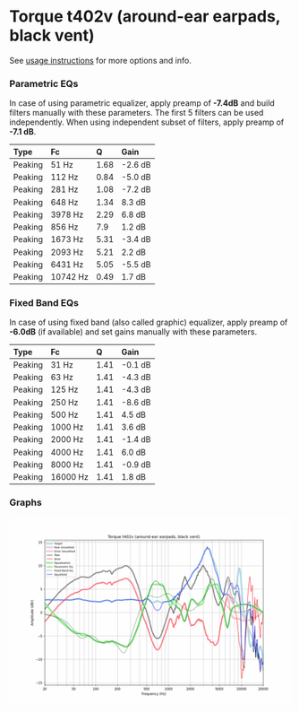 # Torque t402v (around-ear earpads, black vent)
See [usage instructions](https://github.com/jaakkopasanen/AutoEq#usage) for more options and info.

### Parametric EQs
In case of using parametric equalizer, apply preamp of **-7.4dB** and build filters manually
with these parameters. The first 5 filters can be used independently.
When using independent subset of filters, apply preamp of **-7.1 dB**.

| Type    | Fc       |    Q | Gain    |
|:--------|:---------|:-----|:--------|
| Peaking | 51 Hz    | 1.68 | -2.6 dB |
| Peaking | 112 Hz   | 0.84 | -5.0 dB |
| Peaking | 281 Hz   | 1.08 | -7.2 dB |
| Peaking | 648 Hz   | 1.34 | 8.3 dB  |
| Peaking | 3978 Hz  | 2.29 | 6.8 dB  |
| Peaking | 856 Hz   | 7.9  | 1.2 dB  |
| Peaking | 1673 Hz  | 5.31 | -3.4 dB |
| Peaking | 2093 Hz  | 5.21 | 2.2 dB  |
| Peaking | 6431 Hz  | 5.05 | -5.5 dB |
| Peaking | 10742 Hz | 0.49 | 1.7 dB  |

### Fixed Band EQs
In case of using fixed band (also called graphic) equalizer, apply preamp of **-6.0dB**
(if available) and set gains manually with these parameters.

| Type    | Fc       |    Q | Gain    |
|:--------|:---------|:-----|:--------|
| Peaking | 31 Hz    | 1.41 | -0.1 dB |
| Peaking | 63 Hz    | 1.41 | -4.3 dB |
| Peaking | 125 Hz   | 1.41 | -4.3 dB |
| Peaking | 250 Hz   | 1.41 | -8.6 dB |
| Peaking | 500 Hz   | 1.41 | 4.5 dB  |
| Peaking | 1000 Hz  | 1.41 | 3.6 dB  |
| Peaking | 2000 Hz  | 1.41 | -1.4 dB |
| Peaking | 4000 Hz  | 1.41 | 6.0 dB  |
| Peaking | 8000 Hz  | 1.41 | -0.9 dB |
| Peaking | 16000 Hz | 1.41 | 1.8 dB  |

### Graphs
![](./Torque%20t402v%20(around-ear%20earpads,%20black%20vent).png)